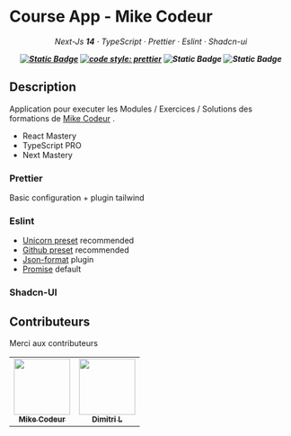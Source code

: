 # Course App - Mike Codeur


_<p style="text-align: center">Next-Js **14** · TypeScript · Prettier · Eslint · Shadcn-ui</p>_

**_<p style="text-align: center;">[![Static Badge](https://img.shields.io/badge/pnpm-v8.11.0-blue)](https://pnpm.io/fr/)
[![code style: prettier](https://img.shields.io/badge/code_style-prettier-ff69b4.svg?style=flat-square)](https://github.com/prettier/prettier)
![Static Badge](https://img.shields.io/badge/code_quality-eslint-green)
![Static Badge](https://img.shields.io/badge/ui-shadcn-red)</p>_**

## Description 
Application pour executer les Modules / Exercices / Solutions des formations de [Mike Codeur][mikecodeur] .

- React Mastery
- TypeScript PRO
- Next Mastery

### Prettier

Basic configuration + plugin tailwind

### Eslint

- [Unicorn preset](https://github.com/sindresorhus/eslint-plugin-unicorn) recommended
- [Github preset](https://github.com/github/eslint-plugin-github) recommended
- [Json-format](https://github.com/kuceb/eslint-plugin-json-format) plugin
- [Promise](https://github.com/eslint-community/eslint-plugin-promise) default

### Shadcn-UI


## Contributeurs

Merci aux contributeurs

<table>
  <tbody>
    <tr>
     <td align="center"><a href="https://mikecodeur.com"><img src="https://avatars.githubusercontent.com/u/595162?v=4?s=100" width="100px;" alt=""/><br /><sub><b>Mike Codeur</b></sub></a><br /></td>
     <td align="center"><a href="https://mikecodeur.com"><img src="https://avatars.githubusercontent.com/u/7766411?v=4" width="100px;" alt=""/><br /><sub><b>Dimitri L</b></sub></a><br /></td>
  </tbody>
</table>


[mikecodeur]: https://mikecodeur.com
[node]: https://nodejs.org
[npm]: https://www.npmjs.com